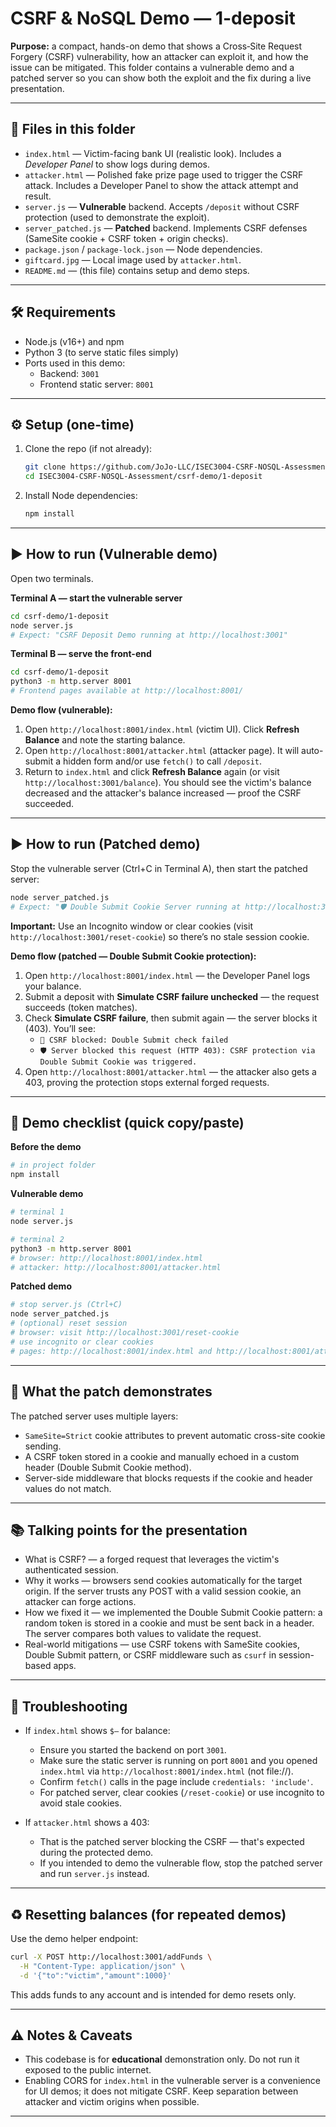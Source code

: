 # CSRF & NoSQL Demo — 1-deposit

**Purpose:** a compact, hands-on demo that shows a Cross‑Site Request Forgery (CSRF) vulnerability, how an attacker can exploit it, and how the issue can be mitigated. This folder contains a vulnerable demo and a patched server so you can show both the exploit and the fix during a live presentation.

---

## 📁 Files in this folder

- `index.html` — Victim-facing bank UI (realistic look). Includes a *Developer Panel* to show logs during demos.  
- `attacker.html` — Polished fake prize page used to trigger the CSRF attack. Includes a Developer Panel to show the attack attempt and result.  
- `server.js` — **Vulnerable** backend. Accepts `/deposit` without CSRF protection (used to demonstrate the exploit).  
- `server_patched.js` — **Patched** backend. Implements CSRF defenses (SameSite cookie + CSRF token + origin checks).  
- `package.json` / `package-lock.json` — Node dependencies.  
- `giftcard.jpg` — Local image used by `attacker.html`.  
- `README.md` — (this file) contains setup and demo steps.

---

## 🛠️ Requirements

- Node.js (v16+) and npm  
- Python 3 (to serve static files simply)  
- Ports used in this demo:
  - Backend: `3001`
  - Frontend static server: `8001`

---

## ⚙️ Setup (one-time)

1. Clone the repo (if not already):
   ```bash
   git clone https://github.com/JoJo-LLC/ISEC3004-CSRF-NOSQL-Assessment.git
   cd ISEC3004-CSRF-NOSQL-Assessment/csrf-demo/1-deposit
   ```

2. Install Node dependencies:
   ```bash
   npm install
   ```

---

## ▶️ How to run (Vulnerable demo)

Open two terminals.

**Terminal A — start the vulnerable server**
```bash
cd csrf-demo/1-deposit
node server.js
# Expect: "CSRF Deposit Demo running at http://localhost:3001"
```

**Terminal B — serve the front-end**
```bash
cd csrf-demo/1-deposit
python3 -m http.server 8001
# Frontend pages available at http://localhost:8001/
```

**Demo flow (vulnerable):**
1. Open `http://localhost:8001/index.html` (victim UI). Click **Refresh Balance** and note the starting balance.  
2. Open `http://localhost:8001/attacker.html` (attacker page). It will auto-submit a hidden form and/or use `fetch()` to call `/deposit`.  
3. Return to `index.html` and click **Refresh Balance** again (or visit `http://localhost:3001/balance`). You should see the victim's balance decreased and the attacker's balance increased — proof the CSRF succeeded.

---

## ▶️ How to run (Patched demo)

Stop the vulnerable server (Ctrl+C in Terminal A), then start the patched server:

```bash
node server_patched.js
# Expect: "🛡️ Double Submit Cookie Server running at http://localhost:3001"
```

**Important:** Use an Incognito window or clear cookies (visit `http://localhost:3001/reset-cookie`) so there’s no stale session cookie.

**Demo flow (patched — Double Submit Cookie protection):**
1. Open `http://localhost:8001/index.html` — the Developer Panel logs your balance.
2. Submit a deposit with **Simulate CSRF failure unchecked** — the request succeeds (token matches).
3. Check **Simulate CSRF failure**, then submit again — the server blocks it (403). You’ll see:
   - `🚫 CSRF blocked: Double Submit check failed`
   - `🛡️ Server blocked this request (HTTP 403): CSRF protection via Double Submit Cookie was triggered.`
4. Open `http://localhost:8001/attacker.html` — the attacker also gets a 403, proving the protection stops external forged requests.

---

## 🔎 Demo checklist (quick copy/paste)

**Before the demo**
```bash
# in project folder
npm install
```

**Vulnerable demo**
```bash
# terminal 1
node server.js

# terminal 2
python3 -m http.server 8001
# browser: http://localhost:8001/index.html
# attacker: http://localhost:8001/attacker.html
```

**Patched demo**
```bash
# stop server.js (Ctrl+C)
node server_patched.js
# (optional) reset session
# browser: visit http://localhost:3001/reset-cookie
# use incognito or clear cookies
# pages: http://localhost:8001/index.html and http://localhost:8001/attacker.html
```

---

## 🔐 What the patch demonstrates

The patched server uses multiple layers:
- `SameSite=Strict` cookie attributes to prevent automatic cross-site cookie sending.
- A CSRF token stored in a cookie and manually echoed in a custom header (Double Submit Cookie method).
- Server-side middleware that blocks requests if the cookie and header values do not match.

---

## 📚 Talking points for the presentation

- What is CSRF? — a forged request that leverages the victim's authenticated session.  
- Why it works — browsers send cookies automatically for the target origin. If the server trusts any POST with a valid session cookie, an attacker can forge actions.  
- How we fixed it — we implemented the Double Submit Cookie pattern: a random token is stored in a cookie and must be sent back in a header. The server compares both values to validate the request.
- Real-world mitigations — use CSRF tokens with SameSite cookies, Double Submit pattern, or CSRF middleware such as `csurf` in session-based apps.

---

## 🧰 Troubleshooting

- If `index.html` shows `$—` for balance:
  - Ensure you started the backend on port `3001`.
  - Make sure the static server is running on port `8001` and you opened `index.html` via `http://localhost:8001/index.html` (not file://).
  - Confirm `fetch()` calls in the page include `credentials: 'include'`.
  - For patched server, clear cookies (`/reset-cookie`) or use incognito to avoid stale cookies.

- If `attacker.html` shows a 403:
  - That is the patched server blocking the CSRF — that's expected during the protected demo.
  - If you intended to demo the vulnerable flow, stop the patched server and run `server.js` instead.

---

## ♻️ Resetting balances (for repeated demos)

Use the demo helper endpoint:
```bash
curl -X POST http://localhost:3001/addFunds \
  -H "Content-Type: application/json" \
  -d '{"to":"victim","amount":1000}'
```

This adds funds to any account and is intended for demo resets only.

---

## ⚠️ Notes & Caveats

- This codebase is for **educational** demonstration only. Do not run it exposed to the public internet.  
- Enabling CORS for `index.html` in the vulnerable server is a convenience for UI demos; it does not mitigate CSRF. Keep separation between attacker and victim origins when possible.

---